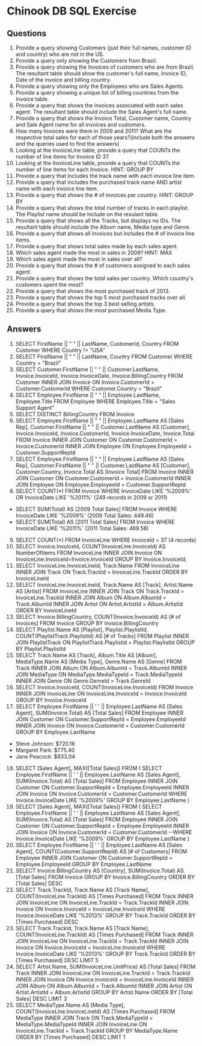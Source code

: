 # Chinook DB SQL Exercise

## Questions
1. Provide a query showing Customers (just their full names, customer ID and country) who are not in the US.
2. Provide a query only showing the Customers from Brazil.
3. Provide a query showing the Invoices of customers who are from Brazil. The resultant table should show the customer's full name, Invoice ID, Date of the invoice and billing country.
4. Provide a query showing only the Employees who are Sales Agents.
5. Provide a query showing a unique list of billing countries from the Invoice table.
6. Provide a query that shows the invoices associated with each sales agent. The resultant table should include the Sales Agent's full name.
7. Provide a query that shows the Invoice Total, Customer name, Country and Sale Agent name for all invoices and customers.
8. How many Invoices were there in 2009 and 2011? What are the respective total sales for each of those years?(include both the answers and the queries used to find the answers)
9. Looking at the InvoiceLine table, provide a query that COUNTs the number of line items for Invoice ID 37.
10. Looking at the InvoiceLine table, provide a query that COUNTs the number of line items for each Invoice. HINT: GROUP BY
11. Provide a query that includes the track name with each invoice line item.
12. Provide a query that includes the purchased track name AND artist name with each invoice line item.
13. Provide a query that shows the # of invoices per country. HINT: GROUP BY
14. Provide a query that shows the total number of tracks in each playlist. The Playlist name should be include on the resulant table.
15. Provide a query that shows all the Tracks, but displays no IDs. The resultant table should include the Album name, Media type and Genre.
16. Provide a query that shows all Invoices but includes the # of invoice line items.
17. Provide a query that shows total sales made by each sales agent.
18. Which sales agent made the most in sales in 2009? HINT: MAX
19. Which sales agent made the most in sales over all?
20. Provide a query that shows the # of customers assigned to each sales agent.
21. Provide a query that shows the total sales per country. Which country's customers spent the most?
22. Provide a query that shows the most purchased track of 2013.
23. Provide a query that shows the top 5 most purchased tracks over all.
24. Provide a query that shows the top 3 best selling artists.
25. Provide a query that shows the most purchased Media Type.

## Answers
1. SELECT FirstName || " " || LastName, CustomerId, Country FROM Customer WHERE Country != "USA"
2. SELECT FirstName || " " || LastName, Country FROM Customer WHERE Country = "Brazil"
3. SELECT Customer.FirstName || " " || Customer.LastName, Invoice.InvoiceId, Invoice.InvoiceDate, Invoice.BillingCountry FROM Customer INNER JOIN Invoice ON Invoice.CustomerId = Customer.CustomerId WHERE Customer.Country = "Brazil"
4. SELECT Employee.FirstName || " " || Employee.LastName, Employee.Title FROM Employee WHERE Employee.Title = "Sales Support Agent"
5. SELECT DISTINCT BillingCountry FROM Invoice
6. SELECT
Employee.FirstName || " " || Employee.LastName AS [Sales Rep],
Customer.FirstName || " " || Customer.LastName AS [Customer],
Invoice.InvoiceId, Invoice.CustomerId, Invoice.InvoiceDate, Invoice.Total
FROM Invoice
INNER JOIN Customer ON Customer.CustomerId = Invoice.CustomerId
INNER JOIN Employee ON Employee.EmployeeId = Customer.SupportRepId
7. SELECT
Employee.FirstName || " " || Employee.LastName AS [Sales Rep],
Customer.FirstName || " " || Customer.LastName AS [Customer],
Customer.Country,
Invoice.Total AS [Invoice Total]
FROM Invoice
INNER JOIN Customer ON Customer.CustomerId = Invoice.CustomerId
INNER JOIN Employee ON Employee.EmployeeId = Customer.SupportRepId
8. SELECT COUNT(*) FROM Invoice WHERE InvoiceDate LIKE '%2009%' OR InvoiceDate LIKE '%2011%' (249 records in 2009 or 2011)
  * SELECT SUM(Total) AS [2009 Total Sales] FROM Invoice WHERE InvoiceDate LIKE '%2009%' (2009 Total Sales: 449.46)
  * SELECT SUM(Total) AS [2011 Total Sales] FROM Invoice WHERE InvoiceDate LIKE '%2011%' (2011 Total Sales: 469.58)
9. SELECT COUNT(*) FROM InvoiceLine WHERE InvoiceId = 37 (4 records)
10. SELECT Invoice.InvoiceId, COUNT(InvoiceLine.InvoiceId) AS NumberOfItems FROM InvoiceLine
INNER JOIN Invoice
ON InvoiceLine.InvoiceId=Invoice.InvoiceId
GROUP BY Invoice.InvoiceId;
11. SELECT InvoiceLine.InvoiceLineId, Track.Name
FROM InvoiceLine
INNER JOIN Track ON Track.TrackId = InvoiceLine.TrackId
ORDER BY InvoiceLineId
12. SELECT InvoiceLine.InvoiceLineId, Track.Name AS [Track], Artist.Name AS [Artist]
FROM InvoiceLine
INNER JOIN Track ON Track.TrackId = InvoiceLine.TrackId
INNER JOIN Album ON Album.AlbumId = Track.AlbumId
INNER JOIN Artist ON Artist.ArtistId = Album.ArtistId
ORDER BY InvoiceLineId
13. SELECT Invoice.BillingCountry, COUNT(Invoice.InvoiceId) AS [# of Invoices] FROM Invoice
GROUP BY Invoice.BillingCountry
14. SELECT Playlist.Name AS [Playlist], Playlist.PlaylistId, COUNT(PlaylistTrack.PlaylistId) AS [# of Tracks]
FROM Playlist
INNER JOIN PlaylistTrack ON PlaylistTrack.PlaylistId = Playlist.PlaylistId
GROUP BY Playlist.PlaylistId
15. SELECT Track.Name AS [Track], 
Album.Title AS [Album], 
MediaType.Name AS [Media Type], 
Genre.Name AS [Genre]
FROM Track
INNER JOIN Album ON Album.AlbumId = Track.AlbumId
INNER JOIN MediaType ON MediaType.MediaTypeId = Track.MediaTypeId
INNER JOIN Genre ON Genre.GenreId = Track.GenreId
16. SELECT Invoice.InvoiceId, COUNT(InvoiceLine.InvoiceId)
FROM Invoice
INNER JOIN InvoiceLine ON InvoiceLine.InvoiceId = Invoice.InvoiceId
GROUP BY Invoice.InvoiceId
17. SELECT Employee.FirstName || ' ' || Employee.LastName AS [Sales Agent], SUM(Invoice.Total) AS [Total Sales]
FROM Employee
INNER JOIN Customer ON Customer.SupportRepId = Employee.EmployeeId
INNER JOIN Invoice ON Invoice.CustomerId = Customer.CustomerId
GROUP BY Employee.LastName
  * Steve Johnson: $720.16
  * Margaret Park: $775.40
  * Jane Peacock: $833.04
18. SELECT [Sales Agent], MAX([Total Sales]) FROM (
SELECT Employee.FirstName || ' ' || Employee.LastName AS [Sales Agent], SUM(Invoice.Total) AS [Total Sales]
FROM Employee
INNER JOIN Customer ON Customer.SupportRepId = Employee.EmployeeId
INNER JOIN Invoice ON Invoice.CustomerId = Customer.CustomerId
WHERE Invoice.InvoiceDate LIKE '%2009%'
GROUP BY Employee.LastName
)
19. SELECT [Sales Agent], MAX([Total Sales]) FROM (
SELECT Employee.FirstName || ' ' || Employee.LastName AS [Sales Agent], SUM(Invoice.Total) AS [Total Sales]
FROM Employee
INNER JOIN Customer ON Customer.SupportRepId = Employee.EmployeeId
INNER JOIN Invoice ON Invoice.CustomerId = Customer.CustomerId
--WHERE Invoice.InvoiceDate LIKE '%2009%'
GROUP BY Employee.LastName
)
20. SELECT Employee.FirstName || ' ' || Employee.LastName AS [Sales Agent], COUNT(Customer.SupportRepId) AS [# of Customers]
FROM Employee
INNER JOIN Customer ON Customer.SupportRepId = Employee.EmployeeId
GROUP BY Employee.LastName
21. SELECT Invoice.BillingCountry AS [Country], SUM(Invoice.Total) AS [Total Sales]
FROM Invoice
GROUP BY Invoice.BillingCountry
ORDER BY [Total Sales] DESC
22. SELECT Track.TrackId, Track.Name AS [Track Name], COUNT(InvoiceLine.TrackId) AS [Times Purchased]
FROM Track
INNER JOIN InvoiceLine ON InvoiceLine.TrackId = Track.TrackId
INNER JOIN Invoice ON Invoice.InvoiceId = InvoiceLine.InvoiceId
WHERE Invoice.InvoiceDate LIKE '%2013%'
GROUP BY Track.TrackId
ORDER BY [Times Purchased] DESC
23. SELECT Track.TrackId, Track.Name AS [Track Name], COUNT(InvoiceLine.TrackId) AS [Times Purchased]
FROM Track
INNER JOIN InvoiceLine ON InvoiceLine.TrackId = Track.TrackId
INNER JOIN Invoice ON Invoice.InvoiceId = InvoiceLine.InvoiceId
WHERE Invoice.InvoiceDate LIKE '%2013%'
GROUP BY Track.TrackId
ORDER BY [Times Purchased] DESC
LIMIT 5
24. SELECT Artist.Name, SUM(InvoiceLine.UnitPrice) AS [Total Sales]
FROM Track
INNER JOIN InvoiceLine ON InvoiceLine.TrackId = Track.TrackId
INNER JOIN Invoice ON Invoice.InvoiceId = InvoiceLine.InvoiceId
INNER JOIN Album ON Album.AlbumId = Track.AlbumId
INNER JOIN Artist ON Artist.ArtistId = Album.ArtistId
GROUP BY Artist.Name
ORDER BY [Total Sales] DESC
LIMIT 3
25. SELECT MediaType.Name AS [Media Type], COUNT(InvoiceLine.InvoiceLineId) AS [Times Purchased]
FROM MediaType
INNER JOIN Track ON Track.MediaTypeId = MediaType.MediaTypeId
INNER JOIN InvoiceLine ON InvoiceLine.TrackId = Track.TrackId
GROUP BY MediaType.Name
ORDER BY [Times Purchased] DESC
LIMIT 1





